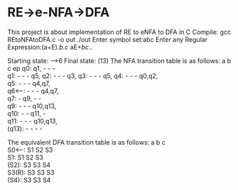 # RE->e-NFA->DFA
This project is about implementation of RE to eNFA to DFA in C
Compile:
gcc REtoNFAtoDFA.c -o out
./out
Enter symbol set:abc
Enter any Regular Expression:(a+E)*.b.c*
aE+*bc*..

Starting state: -->6
Final state: (13)
The NFA transition table is as follows:
	a	b	c	ep
q0:	q1,	-	-	-	
q1:	-	-	-	q5,	
q2:	-	-	-	q3,	
q3:	-	-	-	q5,	
q4:	-	-	-	q0,q2,	
q5:	-	-	-	q4,q7,	
q6<--:	-	-	-	q4,q7,	
q7:	-	q9,	-	-	
q9:	-	-	-	q10,q13,	
q10:	-	-	q11,	-	
q11:	-	-	-	q10,q13,	
(q13):	-	-	-	-	

The equivalent DFA transition table is as follows:
	a	b	c	
S0<--:	S1	S2	S3	
S1:	S1	S2	S3	
(S2):	S3	S3	S4	
S3(R):	S3	S3	S3	
(S4):	S3	S3	S4	
